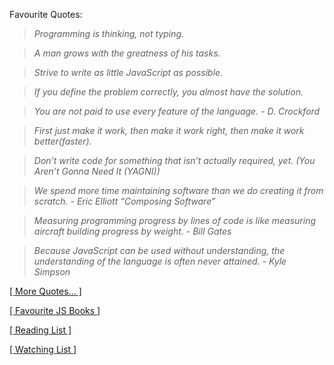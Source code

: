 Favourite Quotes:

> _Programming is thinking, not typing._

> _A man grows with the greatness of his tasks._

> _Strive to write as little JavaScript as possible._

> _If you define the problem correctly, you almost have the solution._

> _You are not paid to use every feature of the language. - D. Crockford_

> _First just make it work, then make it work right, then make it work better(faster)._

> _Don’t write code for something that isn’t actually required, yet. (You Aren’t Gonna Need It (YAGNI))_

> _We spend more time maintaining software than we do creating it from scratch. - Eric Elliott “Composing Software”_

> _Measuring programming progress by lines of code is like measuring aircraft building progress by weight. - Bill Gates_

> _Because JavaScript can be used without understanding, the understanding of the language is often never attained. - Kyle Simpson_

[[ More Quotes... ]](https://github.com/stepanenko/stepanenko/blob/master/quotes.md)

[[ Favourite JS Books ]](https://github.com/stepanenko/javascript-info#favourite-js-books)

[[ Reading List ]](https://github.com/stepanenko/stepanenko/blob/master/readings.md)

[[ Watching List ]](https://github.com/stepanenko/stepanenko/blob/master/videos.md)
